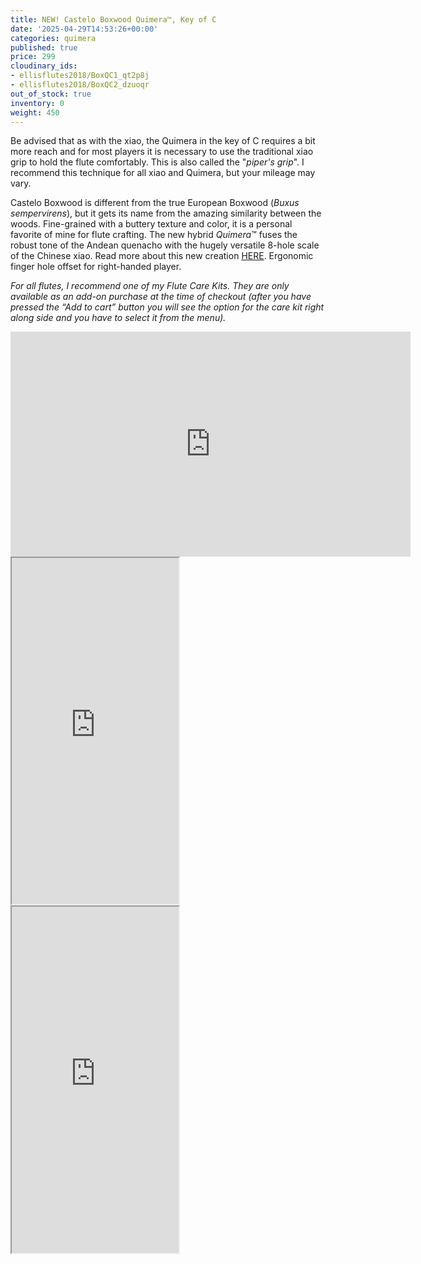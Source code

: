 ```yaml
---
title: NEW! Castelo Boxwood Quimera™, Key of C
date: '2025-04-29T14:53:26+00:00'
categories: quimera
published: true
price: 299
cloudinary_ids:
- ellisflutes2018/BoxQC1_qt2p8j
- ellisflutes2018/BoxQC2_dzuoqr
out_of_stock: true
inventory: 0
weight: 450
---
```


Be advised that as with the xiao, the Quimera in the key of C requires a bit more reach and for most players it is necessary to use the traditional xiao grip to hold the flute comfortably. This is also called the "*piper's grip*".  I recommend this technique for all xiao and Quimera, but your mileage may vary.  

Castelo Boxwood is different from the true European Boxwood (*Buxus sempervirens*), but it gets its name from the amazing similarity between the woods.  Fine-grained with a buttery texture and color, it is a personal favorite of mine for flute crafting.  The new hybrid  *Quimera*™ fuses the robust tone of the Andean quenacho with the hugely versatile 8-hole scale of the Chinese xiao.  Read more about this new creation [HERE](https://www.ellisflutes.com/world-flutes/quimera).   Ergonomic finger hole offset for right-handed player.

*For all flutes, I recommend one of my Flute Care Kits. They are only available as an add-on purchase at the time of checkout (after you have pressed the “Add to cart” button you will see the option for the care kit right along side and you have to select it from the menu).*

<iframe title="vimeo-player" src="https://player.vimeo.com/video/1057859321?h=5ecf8b6eb0" width="640" height="360" frameborder="0"    allowfullscreen></iframe>

<iframe width="267" height="554" src="https://www.youtube.com/embed/99C4dllkXO8" ></iframe>

<iframe width="267" height="554" src="https://www.youtube.com/embed/UAymcOqrcMo" ></iframe>
